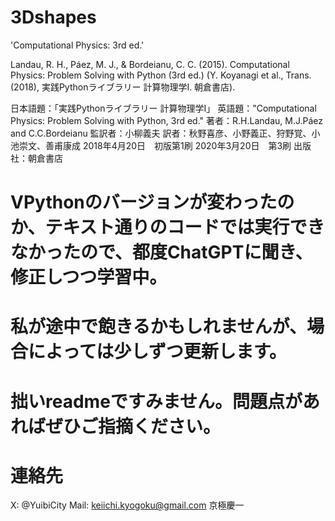 # 3Dshapes
'Computational Physics: 3rd ed.'

Landau, R. H., Páez, M. J., & Bordeianu, C. C. (2015). Computational Physics: Problem Solving with Python (3rd ed.) (Y. Koyanagi et al., Trans. (2018), 実践Pythonライブラリー 計算物理学I. 朝倉書店).

日本語題：「実践Pythonライブラリー 計算物理学I」
英語題："Computational Physics: Problem Solving with Python, 3rd ed."
著者：R.H.Landau, M.J.Páez and C.C.Bordeianu
監訳者：小柳義夫
訳者：秋野喜彦、小野義正、狩野覚、小池崇文、善甫康成
2018年4月20日　初版第1刷
2020年3月20日　第3刷
出版社：朝倉書店

# VPythonのバージョンが変わったのか、テキスト通りのコードでは実行できなかったので、都度ChatGPTに聞き、修正しつつ学習中。
# 私が途中で飽きるかもしれませんが、場合によっては少しずつ更新します。
# 拙いreadmeですみません。問題点があればぜひご指摘ください。
# 連絡先
  X: @YuibiCity
  Mail: keiichi.kyogoku@gmail.com
  京極慶一
